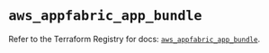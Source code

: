 # `aws_appfabric_app_bundle`

Refer to the Terraform Registry for docs: [`aws_appfabric_app_bundle`](https://registry.terraform.io/providers/hashicorp/aws/5.100.0/docs/resources/appfabric_app_bundle).
